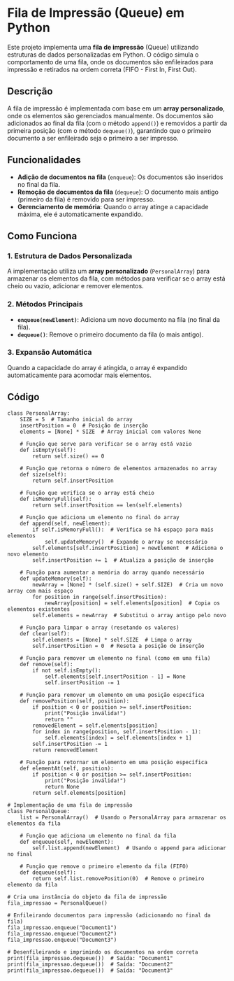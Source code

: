 # Fila de Impressão (Queue) em Python

Este projeto implementa uma **fila de impressão** (Queue) utilizando estruturas de dados personalizadas em Python. O código simula o comportamento de uma fila, onde os documentos são enfileirados para impressão e retirados na ordem correta (FIFO - First In, First Out).

## Descrição

A fila de impressão é implementada com base em um **array personalizado**, onde os elementos são gerenciados manualmente. Os documentos são adicionados ao final da fila (com o método `append()`) e removidos a partir da primeira posição (com o método `dequeue()`), garantindo que o primeiro documento a ser enfileirado seja o primeiro a ser impresso.

## Funcionalidades

- **Adição de documentos na fila** (`enqueue`): Os documentos são inseridos no final da fila.
- **Remoção de documentos da fila** (`dequeue`): O documento mais antigo (primeiro da fila) é removido para ser impresso.
- **Gerenciamento de memória**: Quando o array atinge a capacidade máxima, ele é automaticamente expandido.

## Como Funciona

### 1. Estrutura de Dados Personalizada
A implementação utiliza um **array personalizado** (`PersonalArray`) para armazenar os elementos da fila, com métodos para verificar se o array está cheio ou vazio, adicionar e remover elementos.

### 2. Métodos Principais
- **`enqueue(newElement)`**: Adiciona um novo documento na fila (no final da fila).
- **`dequeue()`**: Remove o primeiro documento da fila (o mais antigo).

### 3. Expansão Automática
Quando a capacidade do array é atingida, o array é expandido automaticamente para acomodar mais elementos.

## Código

```# Classe para o array personalizado (com métodos para manipulação de dados)
class PersonalArray:
    SIZE = 5  # Tamanho inicial do array
    insertPosition = 0  # Posição de inserção
    elements = [None] * SIZE  # Array inicial com valores None

    # Função que serve para verificar se o array está vazio
    def isEmpty(self):
        return self.size() == 0
    
    # Função que retorna o número de elementos armazenados no array
    def size(self):
        return self.insertPosition
    
    # Função que verifica se o array está cheio
    def isMemoryFull(self):
        return self.insertPosition == len(self.elements)
    
    # Função que adiciona um elemento no final do array
    def append(self, newElement):
        if self.isMemoryFull():  # Verifica se há espaço para mais elementos
            self.updateMemory()  # Expande o array se necessário
        self.elements[self.insertPosition] = newElement  # Adiciona o novo elemento
        self.insertPosition += 1  # Atualiza a posição de inserção
    
    # Função para aumentar a memória do array quando necessário
    def updateMemory(self):
        newArray = [None] * (self.size() + self.SIZE)  # Cria um novo array com mais espaço
        for position in range(self.insertPosition):
            newArray[position] = self.elements[position]  # Copia os elementos existentes
        self.elements = newArray  # Substitui o array antigo pelo novo
    
    # Função para limpar o array (resetando os valores)
    def clear(self):
        self.elements = [None] * self.SIZE  # Limpa o array
        self.insertPosition = 0  # Reseta a posição de inserção
    
    # Função para remover um elemento no final (como em uma fila)
    def remove(self):
        if not self.isEmpty():
            self.elements[self.insertPosition - 1] = None
            self.insertPosition -= 1
    
    # Função para remover um elemento em uma posição específica
    def removePosition(self, position):
        if position < 0 or position >= self.insertPosition:
            print("Posição inválida!")
            return ""
        removedElement = self.elements[position]
        for index in range(position, self.insertPosition - 1):
            self.elements[index] = self.elements[index + 1]
        self.insertPosition -= 1
        return removedElement

    # Função para retornar um elemento em uma posição específica
    def elementAt(self, position):
        if position < 0 or position >= self.insertPosition:
            print("Posição inválida!")
            return None
        return self.elements[position]

# Implementação de uma fila de impressão
class PersonalQueue:
    list = PersonalArray()  # Usando o PersonalArray para armazenar os elementos da fila
    
    # Função que adiciona um elemento no final da fila
    def enqueue(self, newElement):
        self.list.append(newElement)  # Usando o append para adicionar no final
    
    # Função que remove o primeiro elemento da fila (FIFO)
    def dequeue(self):
        return self.list.removePosition(0)  # Remove o primeiro elemento da fila

# Cria uma instância do objeto da fila de impressão
fila_impressao = PersonalQueue()

# Enfileirando documentos para impressão (adicionando no final da fila)
fila_impressao.enqueue("Document1")
fila_impressao.enqueue("Document2")
fila_impressao.enqueue("Document3")

# Desenfileirando e imprimindo os documentos na ordem correta
print(fila_impressao.dequeue())  # Saída: "Document1"
print(fila_impressao.dequeue())  # Saída: "Document2"
print(fila_impressao.dequeue())  # Saída: "Document3"
